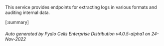 






This service provides endpoints for extracting logs in various formats and auditing internal data.

[:summary]

###### Auto generated by Pydio Cells Enterprise Distribution v4.0.5-alpha1 on 24-Nov-2022
